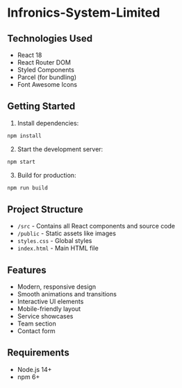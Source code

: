 
# Infronics-System-Limited

## Technologies Used

- React 18
- React Router DOM
- Styled Components
- Parcel (for bundling)
- Font Awesome Icons

## Getting Started

1. Install dependencies:
```bash
npm install
```

2. Start the development server:
```bash
npm start
```

3. Build for production:
```bash
npm run build
```

## Project Structure

- `/src` - Contains all React components and source code
- `/public` - Static assets like images
- `styles.css` - Global styles
- `index.html` - Main HTML file

## Features

- Modern, responsive design
- Smooth animations and transitions
- Interactive UI elements
- Mobile-friendly layout
- Service showcases
- Team section
- Contact form

## Requirements

- Node.js 14+
- npm 6+

